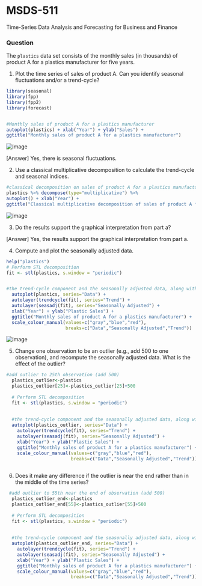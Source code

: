 # MSDS-511
Time-Series Data Analysis and Forecasting for Business and Finance

### Question
The `plastics` data set consists of the monthly sales (in thousands) of product A for a plastics manufacturer for five years.

1. Plot the time series of sales of product A. Can you identify seasonal fluctuations and/or a trend-cycle?

  ```r
library(seasonal)
library(fpp)
library(fpp2)
library(forecast)


#Monthly sales of product A for a plastics manufacturer
autoplot(plastics) + xlab("Year") + ylab("Sales") +
  ggtitle("Monthly sales of product A for a plastics manufacturer")
  ```
![image](https://github.com/user-attachments/assets/9f3bf92e-5e95-4d65-ab26-dd5123a75569)

[Answer] Yes, there is seasonal fluctuations.

2. Use a classical multiplicative decomposition to calculate the trend-cycle and seasonal indices.

  ```r
  #classical decomposition on sales of product A for a plastics manufacturer time series data
plastics %>% decompose(type="multiplicative") %>%
  autoplot() + xlab("Year") +
  ggtitle("Classical multiplicative decomposition of sales of product A for a plastic manufacturer")
  ```
![image](https://github.com/user-attachments/assets/7c2785ca-1786-44f2-b6e0-5e5d846854cc)

3. Do the results support the graphical interpretation from part a?

[Answer] Yes, the results support the graphical interpretation from part a.


4. Compute and plot the seasonally adjusted data.
```r
help("plastics")
# Perform STL decomposition
fit <- stl(plastics, s.window = "periodic")


#the trend-cycle component and the seasonally adjusted data, along with the original data.
  autoplot(plastics, series="Data") +
  autolayer(trendcycle(fit), series="Trend") +
  autolayer(seasadj(fit), series="Seasonally Adjusted") +
  xlab("Year") + ylab("Plastic Sales") +
  ggtitle("Monthly sales of product A for a plastics manufacturer") +
  scale_colour_manual(values=c("gray","blue","red"),
                      breaks=c("Data","Seasonally Adjusted","Trend"))

```
![image](https://github.com/user-attachments/assets/4678972e-59e4-43d1-a48c-c2638e826a2c)

5. Change one observation to be an outlier (e.g., add 500 to one observation), and recompute the seasonally adjusted data. What is the effect of the outlier?

```r
#add outlier to 25th observation (add 500)
  plastics_outlier<-plastics
  plastics_outlier[25]<-plastics_outlier[25]+500
  
  # Perform STL decomposition
  fit <- stl(plastics, s.window = "periodic")
  
  
  #the trend-cycle component and the seasonally adjusted data, along with the original data.
  autoplot(plastics_outlier, series="Data") +
    autolayer(trendcycle(fit), series="Trend") +
    autolayer(seasadj(fit), series="Seasonally Adjusted") +
    xlab("Year") + ylab("Plastic Sales") +
    ggtitle("Monthly sales of product A for a plastics manufacturer") +
    scale_colour_manual(values=c("gray","blue","red"),
                        breaks=c("Data","Seasonally Adjusted","Trend"))
 
```

6. Does it make any difference if the outlier is near the end rather than in the middle of the time series?

```r
 #add outlier to 55th near the end of observation (add 500)
  plastics_outlier_end<-plastics
  plastics_outlier_end[55]<-plastics_outlier[55]+500
  
  # Perform STL decomposition
  fit <- stl(plastics, s.window = "periodic")
  
  
  #the trend-cycle component and the seasonally adjusted data, along with the original data.
  autoplot(plastics_outlier_end, series="Data") +
    autolayer(trendcycle(fit), series="Trend") +
    autolayer(seasadj(fit), series="Seasonally Adjusted") +
    xlab("Year") + ylab("Plastic Sales") +
    ggtitle("Monthly sales of product A for a plastics manufacturer") +
    scale_colour_manual(values=c("gray","blue","red"),
                        breaks=c("Data","Seasonally Adjusted","Trend"))
  
```
